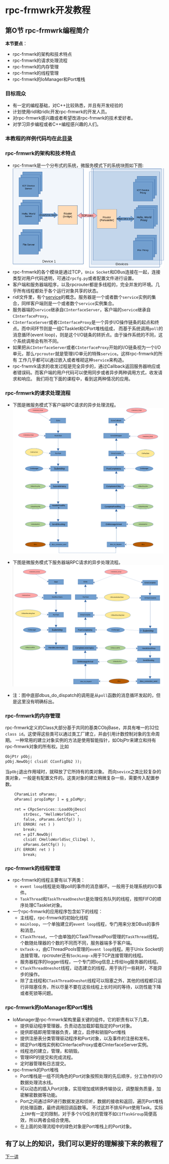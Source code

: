 # rpc-frmwrk开发教程
## 第O节 rpc-frmwrk编程简介
**本节要点**：   
* rpc-frmwrk的架构和技术特点
* rpc-frmwrk的请求处理流程
* rpc-frmwrk的内存管理
* rpc-frmwrk的线程管理
* rpc-frmwrk的IoManager和Port堆栈

### 目标观众
  * 有一定的编程基础，对C++比较熟悉，并且有开发经验的
  * 计划使用ridl和ridlc开发rpc-frmwrk的开发人员。
  * 对rpc-frmwrk感兴趣或者希望改进rpc-frmwrk的技术爱好者。
  * 对学习异步编程或者C++编程感兴趣的人们。

### 本教程的样例代码均在此[目录](../examples/cpp)

### rpc-frmwrk的架构和技术特点
  * rpc-frmwrk是一个分布式的系统，微服务模式下的系统块图如下图:   
     ![block-diagram](../pics/rpc-block-diagram.png)   
  * rpc-frmwrk的各个模块是通过TCP，`Unix Socket`和DBus连接在一起，连接类型对用户代码透明，可通过`rpcfg.py`或者配置文件进行设置。
  * 客户端和服务器端程序，以及rpcrouter都是多线程的，完全并发的环境。几乎所有线程都处于各个运行对象共享的状态。
  * ridl文件里，有个[service](../ridl/README_cn.md#语句)的概念。服务器是一个或者数个`service`实例的集合，同样客户端则是一个或者数个`service`实例集合。
  * 服务器端的`service`继承自`CInterfaceServer`，客户端的`service`继承自`CInterfaceProxy`。
  * `CInterfaceServer`或者`CInterfaceProxy`是一个异步I/O操作链条的起点和终点。而中间环节则是一组CTasklet和CPort堆栈组成，
    而基于系统调用`poll`的消息循环(event loop)，则是这个I/O链条的转折点。由于操作系统的不同，这个系统调用会有所不同。
  * 如果把从`CInterfaceServer`或者`CInterfaceProxy`开始的I/O链条视为一个I/O单元，那么`rpcrouter`就是管理I/O单元的特殊`service`。这样rpc-frmwrk的所有
    工作几乎都可以通过嵌入或者堆砌这种`service`来构造。
  * rpc-frwmrk请求的收发过程是完全异步的，通过Callback返回服务器响应或者错误码。而客户端的用户代码可以使用同步或者异步两种调用方式，收发请求和响应。
    我们将在下面的课程中，看到这两种情况的应用。
  
### rpc-frmwrk的请求处理流程
  * 下图是微服务模式下客户端RPC请求的异步处理流程。   
     ![client process](../pics/client-req-process.png)   

  * 下图是微服务模式下服务器端RPC请求的异步处理流程。   
     ![server process](../pics/server-req-process.png)   

  * 注：图中底部dbus_do_dispatch的调用是从`poll`函数的消息循环发起的，但是这里没有明确标出。
### rpc-frmwrk的内存管理
rpc-frmwrk定义的Class大部分基于共同的基类CObjBase，并具有唯一的32位`class id`。这使得这些类可以通过类工厂建立，并由引用计数控制对象的生命周期。
一种常用的建立对象实例的方法是使用智能指针，如ObjPtr来建立和持有rpc-frmwrk对象的所有权。比如   
```
ObjPtr pObj;
pObj.NewObj( clsid( CConfigDb2 ));
```
当`pObj`退出作用域时，就释放了它所持有的类对象。
而向`sevice`之类比较复杂的类对象，一般是有配置文件的。这类对象的建立稍微复杂一些，需要传入配置参数。
```
    CParamList oParams;
    oParams[ propIoMgr ] = g_pIoMgr;
    
    ret = CRpcServices::LoadObjDesc(
        strDesc, "HelloWorldSvc",
        false, oParams.GetCfg() );
    if( ERROR( ret ) )
        break;
    ret = pIf.NewObj(
        clsid( CHelloWorldSvc_CliImpl ),
        oParams.GetCfg() );
    if( ERROR( ret ) )
        break;
```
### rpc-frmwrk的线程管理
* rpc-frmwrk的线程主要有以下两类：
    * `event loop`线程是处理poll的事件的消息循环。一般用于处理系统的I/O事件。
    * `TaskThread`和`TaskThreadOneshot`是处理任务队列的线程，按照FIFO的顺序处理CTasklet对象。
* 一个rpc-frmwrk的应用程序包含如下的线程：
    * 主线程，rpc-frmwrk的初始化线程
    * `mainloop`，一个单独建立的`event loop`线程，专门用来分发DBus的事件和消息。
    * `CTaskThread`，一个由单独的CTaskThreadPool管理的`TaskThread`线程。个数随处理器的个数的不同而不同，服务器端多于客户端。
    * `UxTask-x`，由CThreadPools管理的`event loop`线程。用于Unix Socket的连接管理。rpcrouter还有`SockLoop-x`用于TCP连接管理的线程。
    * 服务器程序的logger线程，一个专门把log信息上传给log服务器的线程。
    * `CTaskThreadOneshot`线程，动态建立的线程，用于执行一些耗时，不能异步的操作。
    * 除了主线程和`CTaskThreadOneshot`线程可以阻塞之外，其他的线程都只运行非阻塞任务，所以尽量不要在这些线程上长时间的等待，以防性能下降或者死锁等问题。

### rpc-frmwrk的IoManager和Port堆栈
* IoManager是rpc-frmwrk架构里最关键的组件。它的职责有以下几类，
    * 提供驱动程序管理器，负责动态加载卸载指定的Port对象。
    * 提供即插即用管理器负责，建立，启停和销毁Port堆栈
    * 提供注册表分类管理驱动程序和Port对象，以及事件的注册和发布。
    * 绑定Port堆栈实例和CInterfaceProxy或者CInterfaceServer实例。
    * 线程池的建立，管理，和销毁。
    * 管理IRP的提交和完成流程。
    * 定时器管理和日志提交。
* rpc-frmwrk的Port堆栈
    * Port堆栈是一组不同角色的Port对象按照处理的先后顺序，分工协作的I/O数据处理流水线。
    * 可以动态的插入Port对象，实现增加或转换传输协议，调整服务质量，加密解密数据等功能。
    * Port之间通过IRP进行数据发送和侦听，数据的接收和返回，遍历Port堆栈的处理函数，最终调用回调函数等。
      不过这并不排斥Port使用Task。实际上`IRP`有一定的限制，对于多个I/O任务的管理不如`CIfTaskGroup`简便高效，所以两者会结合使用。
    * 在上面的处理流程中的绿色对象是Port堆栈上的Port对象。

## 有了以上的知识，我们可以更好的理解接下来的教程了
[下一讲](./Tut-HelloWorld_cn-1.md)
